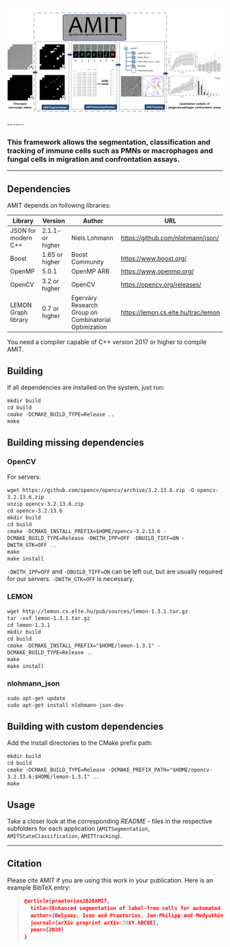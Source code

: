 <p align="center">
  <img src="./doc/images/AMIT_general.png">
</p>
------

### This framework allows the segmentation, classification and tracking of immune cells such as PMNs or macrophages and fungal cells in migration and confrontation assays.

------

## Dependencies

AMIT depends on following libraries:

| Library             | Version          | Author                                                | URL                                 |
| ------------------- | ---------------- | ----------------------------------------------------- | ----------------------------------- |
| JSON for modern C++ | 2.1.1- or higher | Niels Lohmann                                         | https://github.com/nlohmann/json/   |
| Boost               | 1.65 or higher   | Boost Community                                       | https://www.boost.org/              |
| OpenMP              | 5.0.1            | OpenMP ARB                                            | https://www.openmp.org/             |
| OpenCV              | 3.2 or higher    | OpenCV                                                | https://opencv.org/releases/        |
| LEMON Graph library | 0.7 or higher    | Egerváry Research Group on Combinatorial Optimization | https://lemon.cs.elte.hu/trac/lemon |

You need a compiler capable of C++ version 2017 or higher to compile AMIT.

## Building 

If all dependencies are installed on the system, just run:

```shell
mkdir build
cd build
cmake -DCMAKE_BUILD_TYPE=Release ..
make
```

## Building missing dependencies

### OpenCV

For servers:

```shell
wget https://github.com/opencv/opencv/archive/3.2.13.6.zip -O opencv-3.2.13.6.zip
unzip opencv-3.2.13.6.zip
cd opencv-3.2.13.6
mkdir build
cd build
cmake -DCMAKE_INSTALL_PREFIX=$HOME/opencv-3.2.13.6 -DCMAKE_BUILD_TYPE=Release -DWITH_IPP=OFF -DBUILD_TIFF=ON -DWITH_GTK=OFF ..
make
make install
```

`-DWITH_IPP=OFF` and `-DBUILD_TIFF=ON` can be left out, but are usually required for our servers.
`-DWITH_GTK=OFF` is necessary.

### LEMON

```shell
wget http://lemon.cs.elte.hu/pub/sources/lemon-1.3.1.tar.gz
tar -xvf lemon-1.3.1.tar.gz
cd lemon-1.3.1
mkdir build
cd build
cmake -DCMAKE_INSTALL_PREFIX="$HOME/lemon-1.3.1" -DCMAKE_BUILD_TYPE=Release ..
make
make install
```

### nlohmann_json

```shell
sudo apt-get update
sudo apt-get install nlohmann-json-dev
```

## Building with custom dependencies

Add the install directories to the CMake prefix path:

```shell
mkdir build
cd build
cmake -DCMAKE_BUILD_TYPE=Release -DCMAKE_PREFIX_PATH="$HOME/opencv-3.2.13.6;$HOME/lemon-1.3.1" ..
make
```

## Usage

Take a closer look at the corresponding *README* - files in the respective subfolders for each application (`AMITSegmentation`, `AMITStateClassification`, `AMITTracking`).

------

## Citation

Please cite  AMIT if you are using this work in your publication. Here is an example BibTeX entry:

> ```json
> @article{praetorius2020AMIT,
>   title={Enhanced segmentation of label-free cells for automated migration and interaction tracking},
>   author={Belyaev, Ivan and Praetorius, Jan-Philipp and Medyukhina, Anna and Figge, Marc Thilo},
>   journal={arXiv preprint arXiv:20XY.ABCDE},
>   year={2020}
> }
> ```



